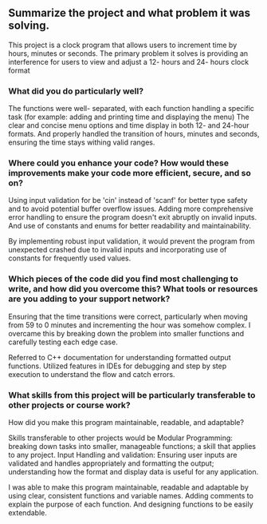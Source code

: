 ## Summarize the project and what problem it was solving.

This project is a clock program that allows users to increment time by hours, minutes or seconds. The primary problem it solves is providing an interference for users to view and adjust a 12- hours and 24- hours clock format

### What did you do particularly well?

The functions were well- separated, with each function handling a specific task (for example: adding and printing time and displaying the menu)
The clear and concise menu options and time display in both 12- and 24-hour formats.
And properly handled the transition of hours, minutes and seconds, ensuring the time stays withing valid ranges.

### Where could you enhance your code? How would these improvements make your code more efficient, secure, and so on?

Using input validation for be 'cin' instead of 'scanf' for better type safety and to avoid potential buffer overflow issues.
Adding more comprehensive error handling to ensure the program doesn't exit abruptly on invalid inputs. And use of constants and enums for better readability and maintainability.

By implementing robust input validation, it would prevent the program from unexpected crashed due to invalid inputs and incorporating use of constants for frequently used values.

### Which pieces of the code did you find most challenging to write, and how did you overcome this? What tools or resources are you adding to your support network?

Ensuring that the time transitions were correct, particularly when moving from 59 to 0 minutes and incrementing the hour was somehow complex. I overcame this by breaking down the problem into smaller functions and carefully testing each edge case.

Referred to C++ documentation for understanding formatted output functions.
Utilized features in IDEs for debugging and step by step execution to understand the flow and catch errors.

### What skills from this project will be particularly transferable to other projects or course work?
How did you make this program maintainable, readable, and adaptable?

Skills transferable to other projects would be Modular Programming: breaking down tasks into smaller, manageable functions; a skill that applies to any project.
Input Handling and validation: Ensuring user inputs are validated and handles appropriately
and formatting the output; understanding how the format and display data is useful for any application.

I was able to make this program maintainable, readable and adaptable by using clear, consistent functions and variable names. Adding comments to explain the purpose of each function. And designing functions to be easily extendable.
